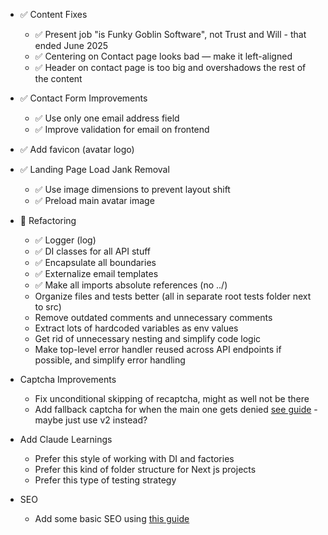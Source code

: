 - ✅ Content Fixes
  - ✅ Present job "is Funky Goblin Software", not Trust and Will - that ended June 2025
  - ✅ Centering on Contact page looks bad — make it left-aligned
  - ✅ Header on contact page is too big and overshadows the rest of the content

- ✅ Contact Form Improvements
  - ✅ Use only one email address field
  - ✅ Improve validation for email on frontend

- ✅ Add favicon (avatar logo)

- ✅ Landing Page Load Jank Removal
  - ✅ Use image dimensions to prevent layout shift
  - ✅ Preload main avatar image

- 🚧 Refactoring
  - ✅ Logger (log)
  - ✅ DI classes for all API stuff
  - ✅ Encapsulate all boundaries
  - ✅ Externalize email templates
  - ✅ Make all imports absolute references (no ../)
  - Organize files and tests better (all in separate root tests folder next to src)
  - Remove outdated comments and unnecessary comments
  - Extract lots of hardcoded variables as env values
  - Get rid of unnecessary nesting and simplify code logic
  - Make top-level error handler reused across API endpoints if possible, and simplify error handling

- Captcha Improvements
  - Fix unconditional skipping of recaptcha, might as well not be there
  - Add fallback captcha for when the main one gets denied [see guide](./IMPROVE_CAPTCHA.md) - maybe just use v2 instead?

- Add Claude Learnings
  - Prefer this style of working with DI and factories
  - Prefer this kind of folder structure for Next js projects
  - Prefer this type of testing strategy

- SEO
  - Add some basic SEO using [this guide](./SearchEngineOptimization.md)
